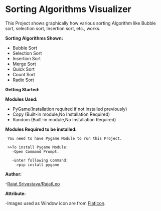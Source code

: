 # **Sorting Algorithms Visualizer**

This Project shows graphically how various sorting Algorithm like Bubble sort, selection sort, Insertion sort, etc., works.

**Sorting Algorithms Shown:**

- Bubble Sort
- Selection Sort
- Insertion Sort
- Merge Sort
- Quick Sort
- Count Sort
- Radix Sort

**Getting Started:**

**Modules Used:**

- PyGame(Installation required if not installed previously)
- Copy (Built-in module,No Installation Required)
- Random (Built-in module,No Installation Required)


**Modules Required to be installed:**

     You need to have Pygame Module to run this Project.

     >>To install Pygame Module:
       -Open Command Prompt.

       -Enter following Command:
         >pip install pygame


**Author:**

-[Rajat Srivastava/RajatLeo](https://github.com/RajatLeo)

**Attribute:**

-Images used as Window icon are from [FlatIcon](https://flaticon.com).
